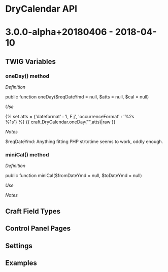 # DryCalendar API
# 3.0.0-alpha+20180406 - 2018-04-10

## TWIG Variables


### oneDay() method

*Definition*

public function oneDay($reqDateYmd = null, $atts = null, $cal = null)


*Use*

{% set atts = {'dateformat' : 'l, F j', 'occurrenceFormat' : '%2s<br>%1s'} %}
{{ craft.DryCalendar.oneDay("",atts)|raw }}


*Notes*

$reqDateYmd: Anything fitting PHP strtotime seems to work, oddly enough.



### miniCal() method

*Definition*

public function miniCal($fromDateYmd = null, $toDateYmd = null)

*Use*


*Notes*



## Craft Field Types

## Control Panel Pages

## Settings

## Examples
